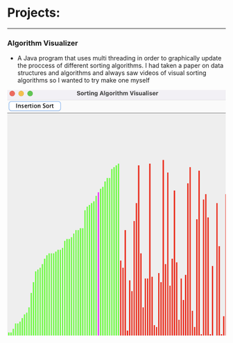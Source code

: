 # Projects:
---

### Algorithm Visualizer
- A Java program that uses multi threading in order to graphically update the proccess of different sorting algorithms. I had taken a paper on data structures and algorithms and always saw videos of visual sorting algorithms so I wanted to try make one myself

<img src="Screen Shot 2023-07-27 at 4.05.58 PM.png"/>